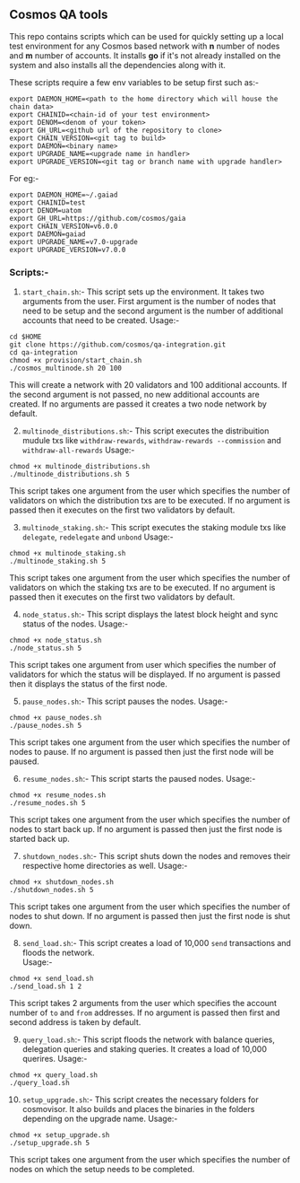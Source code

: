 ## Cosmos QA tools

This repo contains scripts which can be used for quickly setting up a local test environment for any Cosmos based network with **n** number of nodes and **m** number of accounts.
It installs **go** if it's not already installed on the system and also installs all the dependencies along with it. 

These scripts require a few env variables to be setup first such as:-

```
export DAEMON_HOME=<path to the home directory which will house the chain data>
export CHAINID=<chain-id of your test environment>
export DENOM=<denom of your token>
export GH_URL=<github url of the repository to clone>
export CHAIN_VERSION=<git tag to build>
export DAEMON=<binary name>
export UPGRADE_NAME=<upgrade name in handler>
export UPGRADE_VERSION=<git tag or branch name with upgrade handler>
```
For eg:- 
```
export DAEMON_HOME=~/.gaiad
export CHAINID=test
export DENOM=uatom
export GH_URL=https://github.com/cosmos/gaia
export CHAIN_VERSION=v6.0.0
export DAEMON=gaiad
export UPGRADE_NAME=v7.0-upgrade
export UPGRADE_VERSION=v7.0.0
```

### Scripts:-

1) `start_chain.sh`:- This script sets up the environment. It takes two arguments from the user.
First argument is the number of nodes that need to be setup and the second argument is the number of additional accounts that need to be created. 
Usage:-
 ```
 cd $HOME
 git clone https://github.com/cosmos/qa-integration.git
 cd qa-integration
 chmod +x provision/start_chain.sh
 ./cosmos_multinode.sh 20 100
 ```
 This will create a network with 20 validators and 100 additional accounts. If the second argument is not passed, no new additional accounts are created. 
 If no arguments are passed it creates a two node network by default.

2) `multinode_distributions.sh`:- This script executes the distribuition mudule txs like `withdraw-rewards`,
 `withdraw-rewards --commission` and `withdraw-all-rewards`
 Usage:-
 ```
 chmod +x multinode_distributions.sh
 ./multinode_distributions.sh 5
 ```
 This script takes one argument from the user which specifies the number of validators on which the distribution txs are to be executed. If no argument is passed
 then it executes on the first two validators by default.
 
3) `multinode_staking.sh`:- This script executes the staking module txs like `delegate`, `redelegate` and `unbond`
 Usage:-
 ```
 chmod +x multinode_staking.sh
 ./multinode_staking.sh 5
 ```
 This script takes one argument from the user which specifies the number of validators on which the staking txs are to be executed. If no argument is passed
 then it executes on the first two validators by default.
 
4) `node_status.sh`:- This script displays the latest block height and sync status of the nodes.
 Usage:-
 ```
 chmod +x node_status.sh
 ./node_status.sh 5
 ```
 This script takes one argument from user which specifies the number of validators for which the status will be displayed. If no argument is passed then it displays 
 the status of the first node.
 
 5) `pause_nodes.sh`:- This script pauses the nodes.
  Usage:-
 ```
 chmod +x pause_nodes.sh
 ./pause_nodes.sh 5
 ```
 This script takes one argument from the user which specifies the number of nodes to pause. If no argument is passed then just the first node will be paused.
 
 6) `resume_nodes.sh`:- This script starts the paused nodes.
   Usage:-
 ```
 chmod +x resume_nodes.sh
 ./resume_nodes.sh 5
 ```
 This script takes one argument from the user which specifies the number of nodes to start back up. If no argument is passed then just the first node is started
 back up.
 
 7) `shutdown_nodes.sh`:- This script shuts down the nodes and removes their respective home directories as well.
   Usage:-
 ```
 chmod +x shutdown_nodes.sh
 ./shutdown_nodes.sh 5
 ``` 
 This script takes one argument from the user which specifies the number of nodes to shut down. If no argument is passed then just the first node is shut down.
 
 8) `send_load.sh`:- This script creates a load of 10,000 `send` transactions and floods the network.  
    Usage:-
 ```
 chmod +x send_load.sh
 ./send_load.sh 1 2
 ```
 This script takes 2 arguments from the user which specifies the account number of `to` and `from` addresses. If no argument is passed then first and second address is taken by default.
 
 9) `query_load.sh`:- This script floods the network with balance queries, delegation queries and staking queries. It creates a load of 10,000 querires.
     Usage:-
 ```
 chmod +x query_load.sh
 ./query_load.sh
 ```
 10) `setup_upgrade.sh`:- This script creates the necessary folders for cosmovisor. It also builds and places the binaries in the folders depending on the upgrade
name.
     Usage:-
 ```
 chmod +x setup_upgrade.sh
 ./setup_upgrade.sh 5

```
This script takes one argument from the user which specifies the number of nodes on which the setup needs to be completed.

